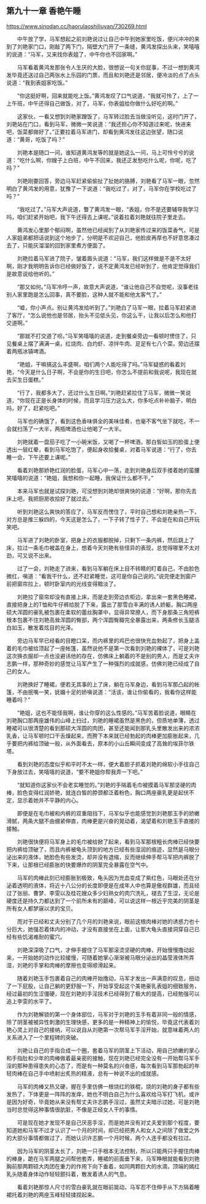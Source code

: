 ## 第九十一章 香艳午睡

https://www.sinodan.cc/haorulaoshiliuyan/730269.html

　　中午放了学，马军想起之前刘艳说过让自己中午到她家里吃饭，便兴冲冲的来到了刘艳家门口，刚敲了两下门，隔壁大门开了一条缝，黄鸿发探出头来，笑嘻嘻的说道：“马军，又来找你表姐了，中午你也不回家啊。”

　　马军看着黄鸿发那张令人生厌的大脸，很想说一句关你屁事，不过一想到黄鸿发毕竟还送过自己两张水上乐园的门票，而且和刘艳还是邻居，便冷淡的点了点头说道：“我到表姐家吃饭。”

　　“你这挺好啊，回来就能吃上饭。”黄鸿发叹了口气说道，“我就可怜了，上了一上午班，中午还得自己做饭，对了，马军，你表姐给你做什么好吃的啊。”

　　这家伙，一看又想到刘艳家蹭饭了，马军转过脸去当做没听见，这时门开了，刘艳站在门口，看到马军，微微一笑说道：“我还担心你不知道过来呢，快进来吧，饭菜都做好了。”正要拉着马军进门，却看到黄鸿发往这边张望，随口说道：“黄哥，吃饭了吗？”

　　刘艳本是随口一问，谁知道黄鸿发等的就是她这么一问，马上可怜兮兮的说道：“吃什么啊，你嫂子上白班，中午不回来，我还正发愁吃什么呢，你呢，吃了吗？”

　　刘艳刚要回答，旁边马军赶紧偷偷扯了扯她的胳膊，刘艳看了马军一眼，忽然明白了黄鸿发的用意，犹豫了一下说道：“我吃过了，对了，马军你在学校吃过了吗？”

　　“我吃过了。”马军大声说道，瞥了黄鸿发一眼，“表姐，你不是还要辅导我学习吗，咱们赶紧开始吧，我下午还得去上课呢。”说着拉着刘艳就往院子里走去。

　　黄鸿发心里那个郁闷啊，虽然他已经闻到了从刘艳家传过来的饭菜香气，可是人家姐弟都把话说到这个地步了，分明是不欢迎自己，他脸皮再厚也不好意思凑过去了，只能灰溜溜的回到家里煮方便面了。

　　刘艳拉着马军进了院子，皱着眉头说道：“马军，我们这样做是不是不太好啊，刚才我明明告诉你已经做好饭了，说不定黄鸿发已经听到了，他肯定觉得我们是故意说给他听的。”

　　“那又如何。”马军冷哼一声，故意大声说道，“谁让他自己不自觉呢，没事老往别人家里跑是怎么回事，真不要脸，这种人就不能和他太客气了。”

　　“嘘，你小声点。别让黄鸿发给听到了。”刘艳白了马军一眼，拉着马军赶紧进了客厅，“怎么说他也是邻居，抬头不见低头见，你这么干，让我以后怎么和他打交道啊。”

　　“那就不打交道了呗。”马军笑嘻嘻的说道，走到餐桌旁边一看顿时愣住了，只见餐桌上摆了满满一桌，红烧肉、白灼虾、凉拌牛肉、足足有七八个菜，旁边还摆着两瓶冰镇啤酒。

　　“艳姐，干嘛搞这么丰盛啊，咱们两个人能吃得了吗。”马军疑惑的看着刘艳，“今天是什么日子啊，不会是你的生日吧，你怎么不提前和我说呢，我现在就去买生日蛋糕。”

　　“行了，我都多大了，还过什么生日啊。”刘艳赶紧拉住了马军，微微一笑说道，“你现在正是长身体的时候，而且学习压力这么大，你多吃点补补脑子，明白吗，好了，赶紧吃吧。”

　　马军也的确饿了，看到这色香味俱全的美味佳肴，也毫不客气坐下就吃，不一会就扫荡了一大半，两瓶啤酒也让他喝了一大半。

　　刘艳就着一盘茄子吃了一小碗米饭，又喝了一杯啤酒，那白皙如玉的脸蛋上便透出一层红晕，看到马军吃饱了，便起身收拾餐桌，对着马军说道：“行了，你去睡一会，下午还要上课呢。”

　　看着刘艳那娇艳红润的脸蛋，马军心中一荡，走到刘艳身后双手搂着她的蛮腰笑嘻嘻的说道：“艳姐，我想和你一起睡，我保证什么都不干。”

　　本来马军也就是试探刘艳，可没想到刘艳却很爽快的说道：“好啊，那你先去床上吧，我把厨房收拾好了就过去。”

　　听到刘艳这么爽快的答应了，马军反而愣住了，平时自己想和刘艳亲热一下，对方总是推三躲四的，今天这是怎么了，一下子转了性子了，不会是在和自己开玩笑吧。

　　马军进了刘艳的卧室，把身上的衣服都脱掉，只剩下一条内裤，然后跳上了床，拉过一条毛巾被盖在身上，想着今天刘艳有些怪异的表现，总觉得哪里不太对劲，可又说不出来。

　　过了一会，刘艳走了进来，看到马军躺在床上目不转睛的盯着自己，不由脸色微红，嗔道：“看我干什么，还不赶紧睡觉，这可是你自己说的。”说完便走到窗户前把窗帘拉上，顿时卧室内的光线变得黯淡了。

　　刘艳拉了窗帘却没有直接上床，而是走到旁边衣柜边，拿出来一套黑色睡裙，直接把身上的T恤和牛仔裤给脱了下来，露出了那雪白丰满的诱人娇躯，胸口两座硕大浑圆的豪乳被包裹在柔软的蕾丝胸罩中，显得异常撩人，而下身那条三角短裤根本包裹不住刘艳高耸浑圆的臀部，两个浑圆臀瓣完全暴露出来，两条修长玉腿洁白如玉，散发着炫目的光泽。

　　旁边马军早已经看的目瞪口呆，而内裤里的鸡巴也很快充血勃起了，把身上盖着的毛巾被给顶起了一座帐篷，虽然说他不是第一次看到刘艳的裸体了，可是刘艳这次换衣服却一点也没避讳他的存在，仿佛床上躺着的不是别的男人，而是丈夫许志鹏一样，那种奇妙的感觉让马军产生了一种强烈的成就感，仿佛刘艳已经成了自己的女人。

　　刘艳换好了睡裙，便若无其事的上了床，躺在马军身边，看到马军那凸起的帐篷，不由抿嘴一笑，妩媚十足的娇嗔说道：“活该，谁让你偷看的，我看你这样能睡着吗？”

　　“艳姐，这也不能怪我啊，谁让你穿的这么性感的。”马军苦着脸说道，眼睛在刘艳胸口那两座雄伟的山峰上扫过，刘艳的睡裙虽然是黑色的，但质地单薄，透过睡裙可以很清楚的看到那硕大浑圆的肉团，甚至还能闻到那乳头里散发出来的浓浓乳香，让马军顿时口干舌燥起来，而胯下本来就已经勃起的肉棒更加膨胀起来，几乎要把内裤给顶破一般，从外面看去，原本的小山丘瞬间变成了高耸的埃菲尔铁塔。

　　看到刘艳的态度似乎和平时不太一样，便大着胆子抓着刘艳的绵软小手往自己下身放过去，笑嘻嘻的说道，“要不艳姐你帮我弄一下吧。”

　　“就知道你这家伙不会老实睡觉的。”刘艳的手隔着毛巾被摸着马军那坚硬的肉棒，脸色变得红润娇艳，就连白皙的脖颈都泛着粉色，胸口两座豪乳更是起伏不定，显示着她并不平静的内心。

　　即便是在毛巾被和内裤的双重阻挡下，马军似乎也能感觉到刘艳那玉手的娇嫩滑腻，两条大腿不由绷紧伸直，肉棒更是兴奋的晃动着，渴望着和刘艳玉手直接的接触。

　　刘艳很快便将马军身上的毛巾被给掀了起来，看到马军那根粗长肉棒已经快要把内裤给顶破了，而且内裤被龟头顶到的地方已经有些湿润的痕迹，显然是马眼分泌出来的液体，她脸色有些发烫，却并没有退缩，反而继续伸手帮马军把内裤脱了下来，让那根已经膨胀的快要爆炸的阴茎完全暴露在空气中。

　　马军的肉棒此刻已经膨胀到极致，龟头因为充血变成了紫红色，马眼处还在分泌着透明的液体，将近十八公分的长度即便是在成年人中也算是傲视群雄，而且经过了张丽、曹梦、李雯以及桂花嫂众多少妇熟女的肉穴洗礼，褪去了生涩，无论是硬度还是持久力都达到了一个前所未有的巅峰，可以说这样一根近乎完美的阴茎是所有女人都梦寐以求的宝贝。

　　而对于已经和丈夫分别了几个月的刘艳来说，眼前这根肉棒对她的诱惑力也十分巨大，她强忍着体内的冲动，才没有直接坐在上面，让那大龟头直接洞穿自己已经有些饥渴难耐的蜜穴。

　　刘艳深深吸了口气，才伸手握住了马军那滚烫坚硬的肉棒，开始慢慢撸动起来，一开始她的动作比较缓慢，可随着她掌心渐渐被马眼分泌出的晶莹液体所弄湿，刘艳的手掌和肉棒的摩擦也变得顺滑起来。

　　随着刘艳玉手包裹着自己的肉棒开始撸动，马军才发出一声满意的叹息，扭动了一下屁股，让自己躺的更舒服一下，开始享受起这个美艳豪乳表姐的细致服务，经过最初的生涩僵硬，现在刘艳的手淫技术已经得到了极大的提高，已经勉强可以追上李雯的水平了。

　　作为刘艳解锁的第一个身体部位，马军对于刘艳的玉手有着非同一般的情感，除了阴茎被被异性刺激的生理快感，更多的是一种精神上的愉悦，毕竟这代表着刘艳心灵上对自己的接纳，可以说自从刘艳第一次帮马军手淫开始，就意味着两人的关系进入了一个里程碑的突破。

　　刘艳让自己的手指合成一个圈，套着马军的阴茎上下活动，用自己娇嫩的掌心和手指肚和少年的肉棒做着最亲密的接触，现在刘艳已经完全没有一开始帮马军手淫的那种患得患失的心态了，而是有一种莫名的兴奋感，每次看到马军那勃起的年轻肉棒在自己手中喷射出炙热的精液，总有一种说不出的成就感。

　　马军的肉棒又热又硬，握在手里仿佛一根烧红的铁棍，烧的刘艳的身子都有些发热了，下体更是一阵阵的发痒，她也不明白自己为什么喜欢给马军打飞机，或许是因为好奇，毕竟她从来没有帮丈夫许志鹏手淫过，虽然丈夫暗示过她，可是刘艳当时总觉得这种事情很肮脏，不像是正经女人干的事情。

　　可是现在她才发现不是自己厌恶手淫，而是她并没有对丈夫爱到那个程度，要知道她和马军不过才认识了一个月的时间，却已经把男人和女人之间除了做爱之外的大部分事情都做过了，而她认识许志鹏一个月时候，两个人连手都没有拉过。

　　因为马军的阴茎太长了，刘艳一只手根本无法控制，所以只能两只手握住肉棒的棒身，跪在马军两腿之间帮他套弄，睡裙的前面垂下来，马军睁眼就能看到刘艳胸前那两颗硕大肉团在重力的作用下向下垂着，如同两颗巨大的水滴，顶端的嫣红乳头随着身体动作轻轻颤抖着，散发着诱人的气息。

　　看着刘艳那惊人尺寸的雪白豪乳就在眼前晃动，马军忍不住伸手从下方隔着睡裙托着刘艳的两座玉峰轻轻揉捏起来。

